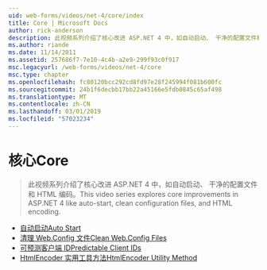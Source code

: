 ```yaml
---
uid: web-forms/videos/net-4/core/index
title: Core | Microsoft Docs
author: rick-anderson
description: 此视频系列介绍了核心改进 ASP.NET 4 中，如自动启动、 干净的配置文件和 HTML 编码。
ms.author: riande
ms.date: 11/14/2011
ms.assetid: 257686f7-7e10-4c4b-a2e9-299f93c0f917
msc.legacyurl: /web-forms/videos/net-4/core
msc.type: chapter
ms.openlocfilehash: fc80120bcc292cd8fd97e28f245994f081b600fc
ms.sourcegitcommit: 24b1f6decbb17bb22a45166e5fdb0845c65af498
ms.translationtype: MT
ms.contentlocale: zh-CN
ms.lasthandoff: 03/01/2019
ms.locfileid: "57023234"
---
```

<a name="core"></a><span data-ttu-id="dceb5-103">核心</span><span class="sxs-lookup"><span data-stu-id="dceb5-103">Core</span></span>
====================
> <span data-ttu-id="dceb5-104">此视频系列介绍了核心改进 ASP.NET 4 中，如自动启动、 干净的配置文件和 HTML 编码。</span><span class="sxs-lookup"><span data-stu-id="dceb5-104">This video series explores core improvements in ASP.NET 4 like auto-start, clean configuration files, and HTML encoding.</span></span>


- [<span data-ttu-id="dceb5-105">自动启动</span><span class="sxs-lookup"><span data-stu-id="dceb5-105">Auto Start</span></span>](aspnet-4-quick-hit-auto-start.md)
- [<span data-ttu-id="dceb5-106">清理 Web.Config 文件</span><span class="sxs-lookup"><span data-stu-id="dceb5-106">Clean Web.Config Files</span></span>](aspnet-4-quick-hit-clean-webconfig-files.md)
- [<span data-ttu-id="dceb5-107">可预测客户端 ID</span><span class="sxs-lookup"><span data-stu-id="dceb5-107">Predictable Client IDs</span></span>](aspnet-4-quick-hit-predictable-client-ids.md)
- [<span data-ttu-id="dceb5-108">HtmlEncoder 实用工具方法</span><span class="sxs-lookup"><span data-stu-id="dceb5-108">HtmlEncoder Utility Method</span></span>](aspnet-4-quick-hit-the-htmlencoder-utility-method.md)
